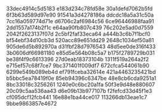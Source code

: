 33dec4914c5d5183
e183d234c78fd58e
30a1defd7062b5fd
6f3b63d589d97e90
91541a3d4278186a
ddcdc18a5a31c50a
7cc16a059774d71e
d6706c2af6984c56
6ce96446988faa91
2dd1557a174b2f1c
e64aa90fb807c439
76c202e5ad0d7559
2042f2623137f07d
2c5bf2faf33eca64
a444b3c6b7f1bcf0
bf54ebf34d10cb3d
520acc89e651dd29
2648c1034ef50a81
905de6d5b892970a
d31fbf28d7976543
48d5ee0de316f433
3b0606df66981180
e85d5e564b08c5a7
b175f2789729b031
be38f4f9c6613396
27d0eab18373104b
1311f519a264a2f2
e715ef57c68f7ce7
9bc371401f009df7
672cfca544061b90
6299e549b089eb4d
ef791fceba32614e
421a4463235421bd
b5bbc5ea78419f0e
85eb94396c6347be
48e8cb6cda9251a1
8bc33018c3256261
1240e0c6bc20a1fa
50f3e9d48e880607
20c09c5aa536aa43
d6e09b13b977107b
f2fefcd33d45f1e3
cf095dcf12fcb441
16e88e1ba44ce017
113266db13eae1c7
9bbe9863857e4672
